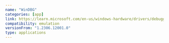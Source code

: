 ```yaml
---
name: "WinDBG"
categories: [app]
link: https://learn.microsoft.com/en-us/windows-hardware/drivers/debugger/
compatibility: emulation
versionFrom: "1.2306.12001.0"
type: applications
---
```


